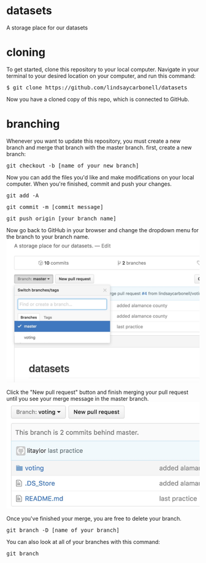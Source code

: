 # datasets
A storage place for our datasets
# cloning
To get started, clone this repository to your local computer. Navigate in your terminal to your desired location on your computer, and run this command:
<pre>$ git clone https://github.com/lindsaycarbonell/datasets</pre>
Now you have a cloned copy of this repo, which is connected to GitHub.
# branching
Whenever you want to update this repository, you must create a new branch and merge that branch with the master branch.
first, create a new branch:
<pre>git checkout -b [name_of_your_new_branch]</pre>
Now you can add the files you'd like and make modifications on your local computer. When you're finished, commit and push your changes.
<pre>git add -A</pre>
<pre>git commit -m [commit_message]</pre>
<pre>git push origin [your_branch_name]</pre>

Now go back to GitHub in your browser and change the dropdown menu for the branch to your branch name.
<img src="dropdown.jpg" />

Click the "New pull request" button and finish merging your pull request until you see your merge message in the master branch.
<img src="button.jpg" />

Once you've finished your merge, you are free to delete your branch.
<pre>git branch -D [name_of_your_branch]</pre>

You can also look at all of your branches with this command:
<pre>git branch</pre>
